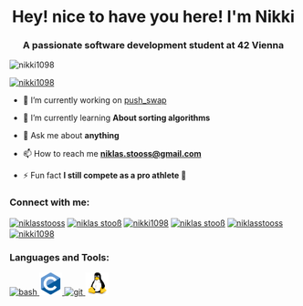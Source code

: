 <h1 align="center">Hey! nice to have you here! I'm Nikki</h1>
<h3 align="center">A passionate software development student at 42 Vienna</h3>

<p align="left"> <img src="https://komarev.com/ghpvc/?username=nikki1098&label=Profile%20views&color=0e75b6&style=flat" alt="nikki1098" /> </p>

<p align="left"> <a href="https://github.com/ryo-ma/github-profile-trophy"><img src="https://github-profile-trophy.vercel.app/?username=nikki1098" alt="nikki1098" /></a> </p>

- 🔭 I’m currently working on [push_swap](https://github.com/Nikki1098/push_swap)

- 🌱 I’m currently learning **About sorting algorithms**

- 💬 Ask me about **anything**

- 📫 How to reach me **niklas.stooss@gmail.com**

- ⚡ Fun fact **I still compete as a pro athlete 🏐**

<h3 align="left">Connect with me:</h3>
<p align="left">
<a href="https://twitter.com/niklasstooss" target="blank"><img align="center" src="https://raw.githubusercontent.com/rahuldkjain/github-profile-readme-generator/master/src/images/icons/Social/twitter.svg" alt="niklasstooss" height="30" width="40" /></a>
<a href="https://linkedin.com/in/niklas stooß" target="blank"><img align="center" src="https://raw.githubusercontent.com/rahuldkjain/github-profile-readme-generator/master/src/images/icons/Social/linked-in-alt.svg" alt="niklas stooß" height="30" width="40" /></a>
<a href="https://stackoverflow.com/users/nikki1098" target="blank"><img align="center" src="https://raw.githubusercontent.com/rahuldkjain/github-profile-readme-generator/master/src/images/icons/Social/stack-overflow.svg" alt="nikki1098" height="30" width="40" /></a>
<a href="https://fb.com/niklas stooß" target="blank"><img align="center" src="https://raw.githubusercontent.com/rahuldkjain/github-profile-readme-generator/master/src/images/icons/Social/facebook.svg" alt="niklas stooß" height="30" width="40" /></a>
<a href="https://instagram.com/niklasstooss" target="blank"><img align="center" src="https://raw.githubusercontent.com/rahuldkjain/github-profile-readme-generator/master/src/images/icons/Social/instagram.svg" alt="niklasstooss" height="30" width="40" /></a>
<a href="https://www.leetcode.com/nikki1098" target="blank"><img align="center" src="https://raw.githubusercontent.com/rahuldkjain/github-profile-readme-generator/master/src/images/icons/Social/leet-code.svg" alt="nikki1098" height="30" width="40" /></a>
</p>

<h3 align="left">Languages and Tools:</h3>
<p align="left"> <a href="https://www.gnu.org/software/bash/" target="_blank" rel="noreferrer"> <img src="https://www.vectorlogo.zone/logos/gnu_bash/gnu_bash-icon.svg" alt="bash" width="40" height="40"/> </a> <a href="https://www.cprogramming.com/" target="_blank" rel="noreferrer"> <img src="https://raw.githubusercontent.com/devicons/devicon/master/icons/c/c-original.svg" alt="c" width="40" height="40"/> </a> <a href="https://git-scm.com/" target="_blank" rel="noreferrer"> <img src="https://www.vectorlogo.zone/logos/git-scm/git-scm-icon.svg" alt="git" width="40" height="40"/> </a> <a href="https://www.linux.org/" target="_blank" rel="noreferrer"> <img src="https://raw.githubusercontent.com/devicons/devicon/master/icons/linux/linux-original.svg" alt="linux" width="40" height="40"/> </a> </p>

